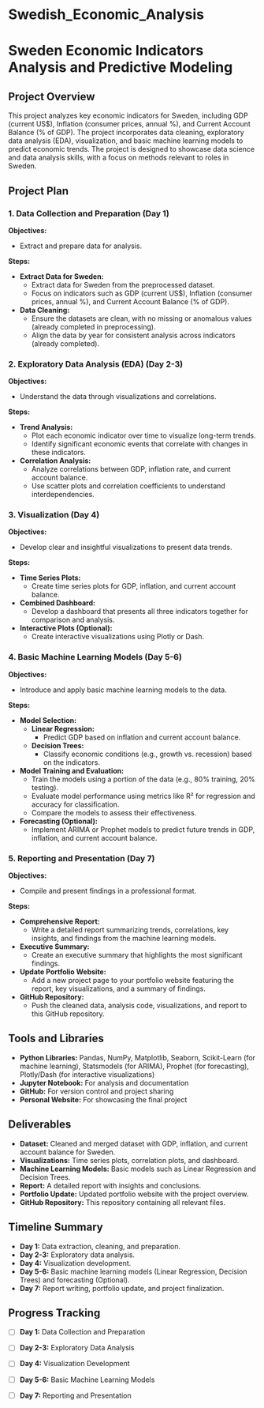 # Swedish_Economic_Analysis

# Sweden Economic Indicators Analysis and Predictive Modeling

## Project Overview

This project analyzes key economic indicators for Sweden, including GDP (current US$), Inflation (consumer prices, annual %), and Current Account Balance (% of GDP). The project incorporates data cleaning, exploratory data analysis (EDA), visualization, and basic machine learning models to predict economic trends. The project is designed to showcase data science and data analysis skills, with a focus on methods relevant to roles in Sweden.

## Project Plan

### 1. Data Collection and Preparation (Day 1)

**Objectives:**
- Extract and prepare data for analysis.

**Steps:**
- **Extract Data for Sweden:**
  - Extract data for Sweden from the preprocessed dataset.
  - Focus on indicators such as GDP (current US$), Inflation (consumer prices, annual %), and Current Account Balance (% of GDP).
- **Data Cleaning:**
  - Ensure the datasets are clean, with no missing or anomalous values (already completed in preprocessing).
  - Align the data by year for consistent analysis across indicators (already completed).

### 2. Exploratory Data Analysis (EDA) (Day 2-3)

**Objectives:**
- Understand the data through visualizations and correlations.

**Steps:**
- **Trend Analysis:**
  - Plot each economic indicator over time to visualize long-term trends.
  - Identify significant economic events that correlate with changes in these indicators.
- **Correlation Analysis:**
  - Analyze correlations between GDP, inflation rate, and current account balance.
  - Use scatter plots and correlation coefficients to understand interdependencies.

### 3. Visualization (Day 4)

**Objectives:**
- Develop clear and insightful visualizations to present data trends.

**Steps:**
- **Time Series Plots:**
  - Create time series plots for GDP, inflation, and current account balance.
- **Combined Dashboard:**
  - Develop a dashboard that presents all three indicators together for comparison and analysis.
- **Interactive Plots (Optional):**
  - Create interactive visualizations using Plotly or Dash.

### 4. Basic Machine Learning Models (Day 5-6)

**Objectives:**
- Introduce and apply basic machine learning models to the data.

**Steps:**
- **Model Selection:**
  - **Linear Regression:**
    - Predict GDP based on inflation and current account balance.
  - **Decision Trees:**
    - Classify economic conditions (e.g., growth vs. recession) based on the indicators.
- **Model Training and Evaluation:**
  - Train the models using a portion of the data (e.g., 80% training, 20% testing).
  - Evaluate model performance using metrics like R² for regression and accuracy for classification.
  - Compare the models to assess their effectiveness.
- **Forecasting (Optional):**
  - Implement ARIMA or Prophet models to predict future trends in GDP, inflation, and current account balance.

### 5. Reporting and Presentation (Day 7)

**Objectives:**
- Compile and present findings in a professional format.

**Steps:**
- **Comprehensive Report:**
  - Write a detailed report summarizing trends, correlations, key insights, and findings from the machine learning models.
- **Executive Summary:**
  - Create an executive summary that highlights the most significant findings.
- **Update Portfolio Website:**
  - Add a new project page to your portfolio website featuring the report, key visualizations, and a summary of findings.
- **GitHub Repository:**
  - Push the cleaned data, analysis code, visualizations, and report to this GitHub repository.

## Tools and Libraries

- **Python Libraries:** Pandas, NumPy, Matplotlib, Seaborn, Scikit-Learn (for machine learning), Statsmodels (for ARIMA), Prophet (for forecasting), Plotly/Dash (for interactive visualizations)
- **Jupyter Notebook:** For analysis and documentation
- **GitHub:** For version control and project sharing
- **Personal Website:** For showcasing the final project

## Deliverables

- **Dataset:** Cleaned and merged dataset with GDP, inflation, and current account balance for Sweden.
- **Visualizations:** Time series plots, correlation plots, and dashboard.
- **Machine Learning Models:** Basic models such as Linear Regression and Decision Trees.
- **Report:** A detailed report with insights and conclusions.
- **Portfolio Update:** Updated portfolio website with the project overview.
- **GitHub Repository:** This repository containing all relevant files.

## Timeline Summary

- **Day 1:** Data extraction, cleaning, and preparation.
- **Day 2-3:** Exploratory data analysis.
- **Day 4:** Visualization development.
- **Day 5-6:** Basic machine learning models (Linear Regression, Decision Trees) and forecasting (Optional).
- **Day 7:** Report writing, portfolio update, and project finalization.

## Progress Tracking

- [ ] **Day 1:** Data Collection and Preparation
- [ ] **Day 2-3:** Exploratory Data Analysis
- [ ] **Day 4:** Visualization Development
- [ ] **Day 5-6:** Basic Machine Learning Models
- [ ] **Day 7:** Reporting and Presentation

